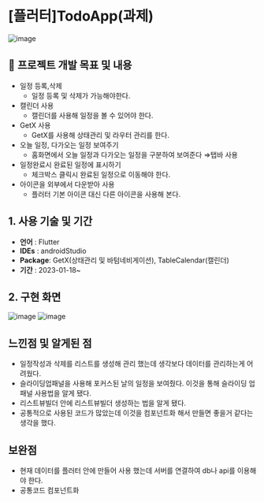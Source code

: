 # [플러터]TodoApp(과제)

![image](https://user-images.githubusercontent.com/90121680/215307829-a5db3d91-4f0a-4a04-9d78-0bed42dbc3fe.png)


## 🤩 프로젝트 개발 목표 및 내용

- 일정 등록,삭제
    - 일정 등록 및 삭제가 가능해야한다.
- 캘린더 사용
    - 캘린더를 사용해 일정을 볼 수 있어야 한다.
- GetX 사용
    - GetX를 사용해 상태관리 및 라우터 관리를 한다.
- 오늘 일정, 다가오는 일정 보여주기
    - 홈화면에서 오늘 일정과 다가오는 일정을 구분하여 보여준다 ⇒탭바 사용
- 일정완료시 완료된 일정에 표시하기
    - 체크박스 클릭시 완료된 일정으로 이동해야 한다.
- 아이콘을 외부에서 다운받아 사용
    - 플러터 기본 아이콘 대신 다른 아이콘을 사용해 본다.

## **1. 사용 기술 및 기간**

- **언어** : Flutter
- **IDEs** : androidStudio
- **Package**: GetX(상태관리 및 바텀네비게이션), TableCalendar(캘린더)
- **기간** : 2023-01-18~

## 2. 구현 화면

![image](https://user-images.githubusercontent.com/90121680/215307829-a5db3d91-4f0a-4a04-9d78-0bed42dbc3fe.png)
![image](https://user-images.githubusercontent.com/90121680/215307861-0d35b084-552b-4bfe-85b2-8449935a4ee1.png)

## 느낀점 및 알게된 점

- 일정작성과 삭제를 리스트를 생성해 관리 했는데 생각보다 데이터를 관리하는게 어려웠다.
- 슬라이딩업패널을 사용해 포커스된 날의 일정을 보여줬다. 이것을 통해 슬라이딩 업 패널 사용법을 알게 됐다.
- 리스트뷰빌더 안에 리스트뷰빌더 생성하는 법을 알게 됐다.
- 공통적으로 사용된 코드가 많았는데 이것을 컴포넌트화 해서 만들면 좋을거 같다는 생각을 했다.

## 보완점

- 현재 데이터를 플러터 안에 만들어 사용 했는데 서버를 연결하여 db나 api를 이용해야 한다.
- 공통코드 컴포넌트화
